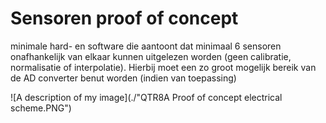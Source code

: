 # Sensoren proof of concept

minimale hard- en software die aantoont dat minimaal 6 sensoren onafhankelijk van elkaar kunnen uitgelezen worden (geen calibratie, normalisatie of interpolatie). Hierbij moet een zo groot mogelijk bereik van de AD converter benut worden (indien van toepassing)

![A description of my image](./"QTR8A Proof of concept electrical scheme.PNG")
